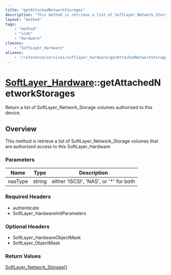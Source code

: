 ```yaml
---
title: "getAttachedNetworkStorages"
description: "This method is retrieve a list of SoftLayer_Network_Storage volumes that are authorized access to this SoftLayer_Hardwar... "
layout: "method"
tags:
    - "method"
    - "sldn"
    - "Hardware"
classes:
    - "SoftLayer_Hardware"
aliases:
    - "/reference/services/softlayer_hardware/getAttachedNetworkStorages"
---
```

# [SoftLayer_Hardware](/reference/services/SoftLayer_Hardware)::getAttachedNetworkStorages

Return a list of SoftLayer_Network_Storage volumes authorized to this device. 


## Overview 
This method is retrieve a list of SoftLayer_Network_Storage volumes that are authorized access to this SoftLayer_Hardware. 

### Parameters 
|Name | Type | Description |
| --- | --- | --- |
|nasType| string| either 'ISCSI', 'NAS', or '*' for both|


### Required Headers
* authenticate
* SoftLayer_HardwareInitParameters

### Optional Headers
* SoftLayer_HardwareObjectMask
* SoftLayer_ObjectMask

### Return Values
<a href='/reference/datatypes/SoftLayer_Network_Storage'>SoftLayer_Network_Storage[] </a>

